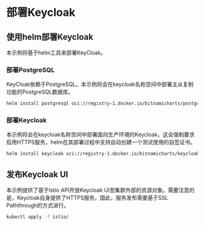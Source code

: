# 部署Keycloak



## 使用helm部署Keycloak

本示例将基于helm工具来部署KeyCloak。

### 部署PostgreSQL

KeyCloak依赖于PostgreSQL。本示例将会在keycloak名称空间中部署主从复制功能的PostgreSQL数据库。

```bash
helm install postgresql oci://registry-1.docker.io/bitnamicharts/postgresql -f deploy/postgresql-values.yaml -n keycloak --create-namespace
```

### 部署Keycloak

本示例将会在keycloak名称空间中部署面向生产环境的Keycloak，这会强制要求启用HTTPS服务，helm在其部署过程中支持自动创建一个测试使用的自签证书。

```bash
helm install keycloak oci://registry-1.docker.io/bitnamicharts/keycloak -f deploy/keycloak-values.yaml -n keycloak --create-namespace
```



## 发布Keycloak UI

本示例提供了基于Istio API开放Keycloak UI至集群外部的资源对象。需要注意的是，Keycloak自身提供了HTTPS服务，国此，服务发布需要基于SSL Paththrough的方式进行。

```bash
kubectl apply -f istio/
```



